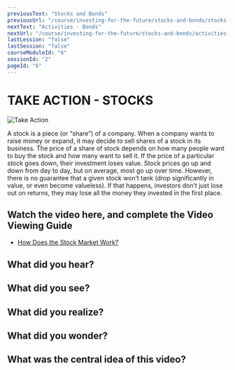 ```yaml
---
previousText: "Stocks and Bonds"
previousUrl: "/course/investing-for-the-future/stocks-and-bonds/stocks-and-bonds"
nextText: "Activities - Bonds"
nextUrl: "/course/investing-for-the-future/stocks-and-bonds/activities-bonds"
lastLession: "false"
lastSession: "false"
courseModuleId: "6"
sessionId: "2"
pageId: "6"
---
```



# TAKE ACTION - STOCKS
![Take Action](/assets/img/take-action.jpg)

A stock is a piece (or “share”) of a company. When a company wants to raise money or expand, it may decide to sell shares of a stock in its business. The price of a share of stock depends on how many people want to buy the stock and how many want to sell it. If the price of a particular stock goes down, their investment loses value. Stock prices go up and down from day to day, but on average, most go up over time. However, there is no guarantee that a given stock won’t tank (drop significantly in value, or even become valueless). If that happens, investors don’t just lose out on returns, they may lose all the money they invested in the first place.

## Watch the video here, and complete the Video Viewing Guide

- <a href="https://nearpod.com/t/social-studies/9th/how-does-the-stock-market-work-L106524052" target="_blank">How Does the Stock Market Work?</a>

## What did you hear? 
<sparkle-feed-post assignment-name="What did you hear?" ></sparkle-feed-post>

## What did you see? 
<sparkle-feed-post assignment-name="What did you see?" ></sparkle-feed-post>

## What did you realize? 
<sparkle-feed-post assignment-name="What did you realize?" ></sparkle-feed-post>

## What did you wonder? 
<sparkle-feed-post assignment-name="What did you wonder?" ></sparkle-feed-post>

## What was the central idea of this video? 
<sparkle-feed-post assignment-name="What was the central idea of this video?" ></sparkle-feed-post>